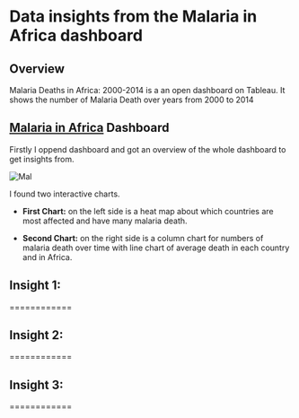 # Data insights from the Malaria in Africa dashboard

## Overview
Malaria Deaths in Africa: 2000-2014 is a an open dashboard on Tableau.
It shows the number of Malaria Death over years from 2000 to 2014
## [Malaria in Africa](https://public.tableau.com/views/MakeoverMonday34Malaria_0/MalariainAfrica?:embed=y&:showVizHome=no&:display_count=y&:display_static_image=y&:bootstrapWhenNotified=true#2) Dashboard
Firstly I oppend dashboard and got an overview of the whole dashboard to get insights from.

![Mal](https://user-images.githubusercontent.com/58610546/158115589-45a56485-98e6-40cb-9c46-c478e4678ca4.PNG)

I found two interactive charts.
- **First Chart:** on the left side
is a heat map about which countries are most affected and have many malaria death.

- **Second Chart:** on the right side
is a column chart for numbers of malaria death over time with line chart of average death in each country and in Africa.


## Insight 1:
============


## Insight 2:
============


## Insight 3:
============
